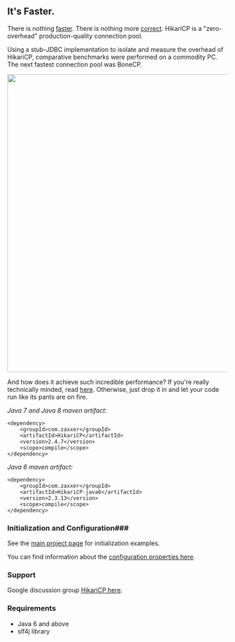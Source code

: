 ## It's Faster. ##
There is nothing [faster](https://github.com/brettwooldridge/HikariCP/wiki/Benchmarks).  There is
nothing more [correct](https://github.com/brettwooldridge/HikariCP/wiki/Correctness).  HikariCP is a "zero-overhead"
production-quality connection pool.

Using a stub-JDBC implementation to isolate and measure the overhead of HikariCP, comparative benchmarks were
performed on a commodity PC.  The next fastest connection pool was BoneCP.

<a href="http://github.com/brettwooldridge/HikariCP/wiki/HikariCP-bench-2.4.0.png"><img src="http://github.com/brettwooldridge/HikariCP/wiki/HikariCP-bench-2.4.0.png" width="680"/></a>

And how does it achieve such incredible performance?  If you're really technically
minded, read [here](https://github.com/brettwooldridge/HikariCP/wiki/Down-the-Rabbit-Hole).  Otherwise, just drop it
in and let your code run like its pants are on fire.

_Java 7 and Java 8 maven artifact:_

    <dependency>
        <groupId>com.zaxxer</groupId>
        <artifactId>HikariCP</artifactId>
        <version>2.4.7</version>
        <scope>compile</scope>
    </dependency>

_Java 6 maven artifact:_

    <dependency>
        <groupId>com.zaxxer</groupId>
        <artifactId>HikariCP-java6</artifactId>
        <version>2.3.13</version>
        <scope>compile</scope>
    </dependency>

### Initialization and Configuration###

See the [main project page](https://github.com/brettwooldridge/HikariCP#initialization) for initialization examples.

You can find information about the [configuration properties here](https://github.com/brettwooldridge/HikariCP#configuration-knobs-baby).

### Support ###
Google discussion group [HikariCP here](https://groups.google.com/d/forum/hikari-cp).

### Requirements ###
* Java 6 and above
* slf4j library

